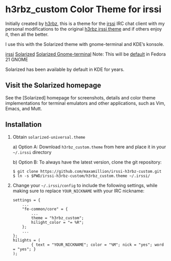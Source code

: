 h3rbz_custom Color Theme for irssi
==================================

Initially created by [h3rbz](http://irssi.org/themes), this is a
theme for the [irssi](http://irssi.org/) IRC chat client with my personal
modifications to the original [h3rbz irssi theme](http://irssi.org/themefiles/h3rbz.theme)
and if others enjoy it, then all the better.

I use this with the Solarized theme with gnome-terminal and KDE’s konsole.

[irssi](http://www.irssi.org/)
[Solarized](http://ethanschoonover.com/solarized)
[Solarized Gnome-terminal](https://github.com/Anthony25/gnome-terminal-colors-solarized)
Note: This will be [default](http://fedoramagazine.org/fedora-21-will-feature-solarized-color-schemes-in-both-the-terminal-and-gedit/) in Fedora 21 GNOME

Solarized has been available by default in KDE for years.

Visit the Solarized homepage
----------------------------

See the [Solarized] homepage for screenshots, details and color theme
implementations for terminal emulators and other applications, such as Vim,
Emacs, and Mutt.

Installation
------------

1.  Obtain `solarized-universal.theme`

    a) Option A: Download `h3rbz_custom.theme` from here
       and place it in your `~/.irssi` directory

    b) Option B: To always have the latest version, clone the git repository:

        $ git clone https://github.com/maxamillion/irssi-h3rbz-custom.git
        $ ln -s $PWD/irssi-h3rbz-custom/h3rbz_custom.theme ~/.irssi/

2.  Change your `~/.irssi/config` to include the following settings, while making
    sure to replace `YOUR_NICKNAME` with your IRC nickname:

        settings = {
            ...
            "fe-common/core" = {
                ...
                theme = "h3rbz_custom";
                hilight_color = "= %R";
            };
            ...
        };
        hilights = (
                { text = "YOUR_NICKNAME"; color = "%M"; nick = "yes"; word = "yes"; }
        );

